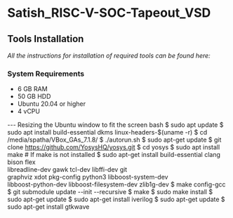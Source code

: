 # Satish_RISC-V-SOC-Tapeout_VSD

## Tools Installation
_All the instructions for installation of required tools can be found here:_

### System Requirements
- 6 GB RAM  
- 50 GB HDD  
- Ubuntu 20.04 or higher  
- 4 vCPU  

--- Resizing the Ubuntu window to fit the screen
bash
$ sudo apt update
$ sudo apt install build-essential dkms linux-headers-$(uname -r)
$ cd /media/spatha/VBox_GAs_7.1.8/
$ ./autorun.sh
$ sudo apt-get update
$ git clone https://github.com/YosysHQ/yosys.git
$ cd yosys
$ sudo apt install make    # If make is not installed
$ sudo apt-get install build-essential clang bison flex \
  libreadline-dev gawk tcl-dev libffi-dev git \
  graphviz xdot pkg-config python3 libboost-system-dev \
  libboost-python-dev libboost-filesystem-dev zlib1g-dev
$ make config-gcc
$ git submodule update --init --recursive
$ make
$ sudo make install
$ sudo apt-get update
$ sudo apt-get install iverilog
$ sudo apt-get update
$ sudo apt-get install gtkwave
